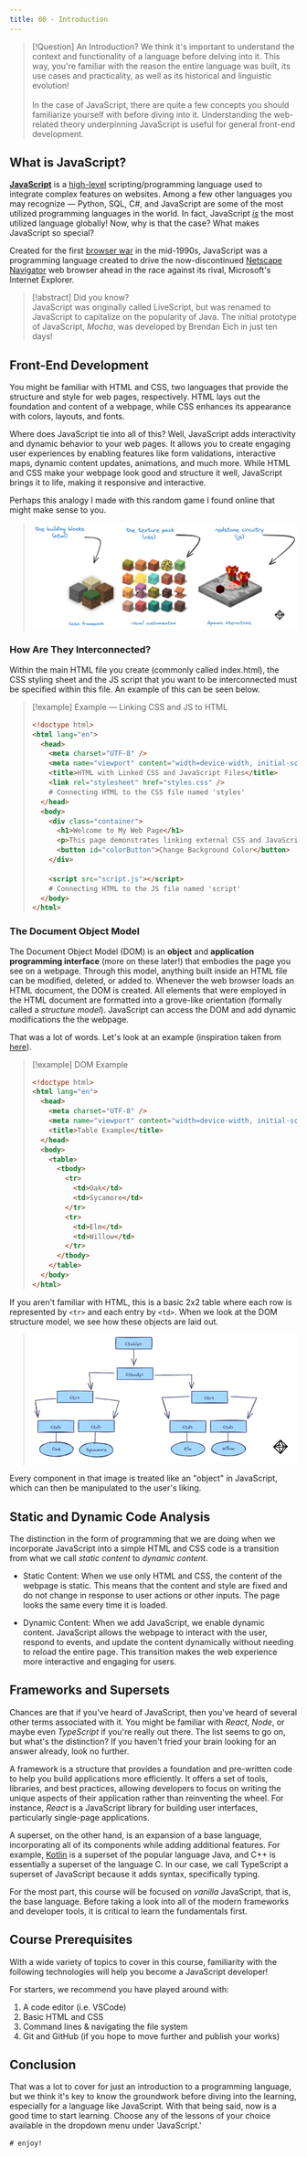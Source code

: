```yaml
---
title: 00 - Introduction
---
```


> [!Question] An Introduction?
> We think it's important to understand the context and functionality of a language before delving into it. This way, you're familiar with the reason the entire language was built, its use cases and practicality, as well as its historical and linguistic evolution! <br><br> In the case of JavaScript, there are quite a few concepts you should familiarize yourself with before diving into it. Understanding the web-related theory underpinning JavaScript is useful for general front-end development.

## What is JavaScript?

[**JavaScript**](https://www.javascript.com/) is a [high-level](https://en.wikipedia.org/wiki/High-level_programming_language#:~:text=Examples%20of%20high%2Dlevel%20programming,low%2Dlevel%20are%20inherently%20relative.) scripting/programming language used to integrate complex features on websites. Among a few other languages you may recognize — Python, SQL, C#, and JavaScript are some of the most utilized programming languages in the world. In fact, JavaScript _<u>is</u>_ the most utilized language globally! Now, why is that the case? What makes JavaScript so special?

Created for the first [browser war](https://en.wikipedia.org/wiki/Browser_wars) in the mid-1990s, JavaScript was a programming language created to drive the now-discontinued [Netscape Navigator](https://en.wikipedia.org/wiki/Netscape_Navigator) web browser ahead in the race against its rival, Microsoft's Internet Explorer.

> [!abstract] Did you know?  
> JavaScript was originally called LiveScript, but was renamed to JavaScript to capitalize on the popularity of Java. The initial prototype of JavaScript, _Mocha_, was developed by Brendan Eich in just ten days!

## Front-End Development

You might be familiar with HTML and CSS, two languages that provide the structure and style for web pages, respectively. HTML lays out the foundation and content of a webpage, while CSS enhances its appearance with colors, layouts, and fonts.

Where does JavaScript tie into all of this? Well, JavaScript adds interactivity and dynamic behavior to your web pages. It allows you to create engaging user experiences by enabling features like form validations, interactive maps, dynamic content updates, animations, and much more. While HTML and CSS make your webpage look good and structure it well, JavaScript brings it to life, making it responsive and interactive.

Perhaps this analogy I made with this random game I found online that might make sense to you.

> <img src="./frontend.png"></img>

### How Are They Interconnected?

Within the main HTML file you create (commonly called index.html), the CSS styling sheet and the JS script that you want to be interconnected must be specified within this file. An example of this can be seen below.

> [!example] Example — Linking CSS and JS to HTML
>
> ```html
> <!doctype html>
> <html lang="en">
>   <head>
>     <meta charset="UTF-8" />
>     <meta name="viewport" content="width=device-width, initial-scale=1.0" />
>     <title>HTML with Linked CSS and JavaScript Files</title>
>     <link rel="stylesheet" href="styles.css" />
>     # Connecting HTML to the CSS file named 'styles'
>   </head>
>   <body>
>     <div class="container">
>       <h1>Welcome to My Web Page</h1>
>       <p>This page demonstrates linking external CSS and JavaScript files.</p>
>       <button id="colorButton">Change Background Color</button>
>     </div>
>
>     <script src="script.js"></script>
>     # Connecting HTML to the JS file named 'script'
>   </body>
> </html>
> ```

### The Document Object Model

The Document Object Model (DOM) is an **object** and **application programming interface** (more on these later!) that embodies the page you see on a webpage. Through this model, anything built inside an HTML file can be modified, deleted, or added to. Whenever the web browser loads an HTML document, the DOM is created. All elements that were employed in the HTML document are formatted into a grove-like orientation (formally called a _structure model_). JavaScript can access the DOM and add dynamic modifications the the webpage.

That was a lot of words. Let's look at an example (inspiration taken from [here](https://www.w3.org/TR/WD-DOM/introduction.html)).

> [!example] DOM Example
>
> ```html
> <!doctype html>
> <html lang="en">
>   <head>
>     <meta charset="UTF-8" />
>     <meta name="viewport" content="width=device-width, initial-scale=1.0" />
>     <title>Table Example</title>
>   </head>
>   <body>
>     <table>
>       <tbody>
>         <tr>
>           <td>Oak</td>
>           <td>Sycamore</td>
>         </tr>
>         <tr>
>           <td>Elm</td>
>           <td>Willow</td>
>         </tr>
>       </tbody>
>     </table>
>   </body>
> </html>
> ```

If you aren't familiar with HTML, this is a basic 2x2 table where each row is represented by `<tr>` and each entry by `<td>`. When we look at the DOM structure model, we see how these objects are laid out.

> <img src="./DOM.png"></img>

Every component in that image is treated like an "object" in JavaScript, which can then be manipulated to the user's liking.

## Static and Dynamic Code Analysis

The distinction in the form of programming that we are doing when we incorporate JavaScript into a simple HTML and CSS code is a transition from what we call _static content_ to _dynamic content_.

- Static Content: When we use only HTML and CSS, the content of the webpage is static. This means that the content and style are fixed and do not change in response to user actions or other inputs. The page looks the same every time it is loaded.

- Dynamic Content: When we add JavaScript, we enable dynamic content. JavaScript allows the webpage to interact with the user, respond to events, and update the content dynamically without needing to reload the entire page. This transition makes the web experience more interactive and engaging for users.

## Frameworks and Supersets

Chances are that if you've heard of JavaScript, then you've heard of several other terms associated with it. You might be familiar with _React_, _Node_, or maybe even _TypeScript_ if you're really out there. The list seems to go on, but what's the distinction? If you haven't fried your brain looking for an answer already, look no further.

A framework is a structure that provides a foundation and pre-written code to help you build applications more efficiently. It offers a set of tools, libraries, and best practices, allowing developers to focus on writing the unique aspects of their application rather than reinventing the wheel. For instance, _React_ is a JavaScript library for building user interfaces, particularly single-page applications.

A superset, on the other hand, is an expansion of a base language, incorporating all of its components while adding additional features. For example, [Kotlin](https://kotlinlang.org/) is a superset of the popular language Java, and C++ is essentially a superset of the language C. In our case, we call TypeScript a superset of JavaScript because it adds syntax, specifically typing.

For the most part, this course will be focused on _vanilla_ JavaScript, that is, the base language. Before taking a look into all of the modern frameworks and developer tools, it is critical to learn the fundamentals first.

## Course Prerequisites

With a wide variety of topics to cover in this course, familiarity with the following technologies will help you become a JavaScript developer!

For starters, we recommend you have played around with:

1. A code editor (i.e. VSCode)
2. Basic HTML and CSS
3. Command lines & navigating the file system
4. Git and GitHub (if you hope to move further and publish your works)

## Conclusion

That was a lot to cover for just an introduction to a programming language, but we think it's key to know the groundwork before diving into the learning, especially for a language like JavaScript. With that being said, now is a good time to start learning. Choose any of the lessons of your choice available in the dropdown menu under 'JavaScript.'

```
# enjoy!
```
